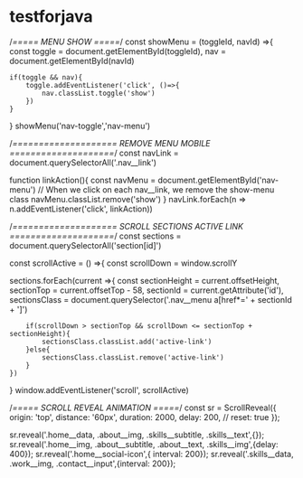 # testforjava
/*===== MENU SHOW =====*/ 
const showMenu = (toggleId, navId) =>{
    const toggle = document.getElementById(toggleId),
    nav = document.getElementById(navId)

    if(toggle && nav){
        toggle.addEventListener('click', ()=>{
            nav.classList.toggle('show')
        })
    }
}
showMenu('nav-toggle','nav-menu')

/*==================== REMOVE MENU MOBILE ====================*/
const navLink = document.querySelectorAll('.nav__link')

function linkAction(){
    const navMenu = document.getElementById('nav-menu')
    // When we click on each nav__link, we remove the show-menu class
    navMenu.classList.remove('show')
}
navLink.forEach(n => n.addEventListener('click', linkAction))

/*==================== SCROLL SECTIONS ACTIVE LINK ====================*/
const sections = document.querySelectorAll('section[id]')

const scrollActive = () =>{
    const scrollDown = window.scrollY

  sections.forEach(current =>{
        const sectionHeight = current.offsetHeight,
              sectionTop = current.offsetTop - 58,
              sectionId = current.getAttribute('id'),
              sectionsClass = document.querySelector('.nav__menu a[href*=' + sectionId + ']')
        
        if(scrollDown > sectionTop && scrollDown <= sectionTop + sectionHeight){
            sectionsClass.classList.add('active-link')
        }else{
            sectionsClass.classList.remove('active-link')
        }                                                    
    })
}
window.addEventListener('scroll', scrollActive)

/*===== SCROLL REVEAL ANIMATION =====*/
const sr = ScrollReveal({
    origin: 'top',
    distance: '60px',
    duration: 2000,
    delay: 200,
//     reset: true
});

sr.reveal('.home__data, .about__img, .skills__subtitle, .skills__text',{}); 
sr.reveal('.home__img, .about__subtitle, .about__text, .skills__img',{delay: 400}); 
sr.reveal('.home__social-icon',{ interval: 200}); 
sr.reveal('.skills__data, .work__img, .contact__input',{interval: 200}); 
